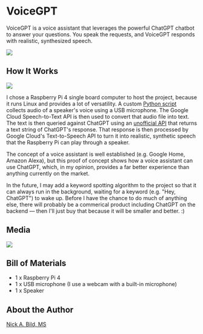 # VoiceGPT

VoiceGPT is a voice assistant that leverages the powerful ChatGPT chatbot to answer your questions.  You speak the requests, and VoiceGPT responds with realistic, synthesized speech.

![](https://raw.githubusercontent.com/nickbild/voice_chatgpt/main/media/voicegpt_title.jpg)

## How It Works

![](https://raw.githubusercontent.com/nickbild/voice_chatgpt/main/media/voicegpt_overview.jpg)

I chose a Raspberry Pi 4 single board computer to host the project, because it runs Linux and provides a lot of versatility.  A custom [Python script](https://github.com/nickbild/voice_chatgpt/blob/main/voice_chat.py) collects audio of a speaker's voice using a USB microphone.  The Google Cloud Speech-to-Text API is then used to convert that audio file into text.  The text is then queried against ChatGPT using an [unofficial API](https://github.com/acheong08/ChatGPT-lite) that returns a text string of ChatGPT's response.  That response is then processed by Google Cloud's Text-to-Speech API to turn it into realistic, synthetic speech that the Raspberry Pi can play through a speaker.

The concept of a voice assistant is well established (e.g. Google Home, Amazon Alexa), but this proof of concept shows how a voice assistant can use ChatGPT, which, in my opinion, provides a far better experience than anything currently on the market.

In the future, I may add a keyword spotting algorithm to the project so that it can always run in the background, waiting for a keyword (e.g. "Hey, ChatGPT") to wake up.  Before I have the chance to do much of anything else, there will probably be a commerical product including ChatGPT on the backend — then I'll just buy that because it will be smaller and better.  :)

## Media

![](https://raw.githubusercontent.com/nickbild/voice_chatgpt/main/media/voicegpt_sm.jpg)

## Bill of Materials

- 1 x Raspberry Pi 4
- 1 x USB microphone (I use a webcam with a built-in microphone)
- 1 x Speaker

## About the Author

[Nick A. Bild, MS](https://nickbild79.firebaseapp.com/#!/)

